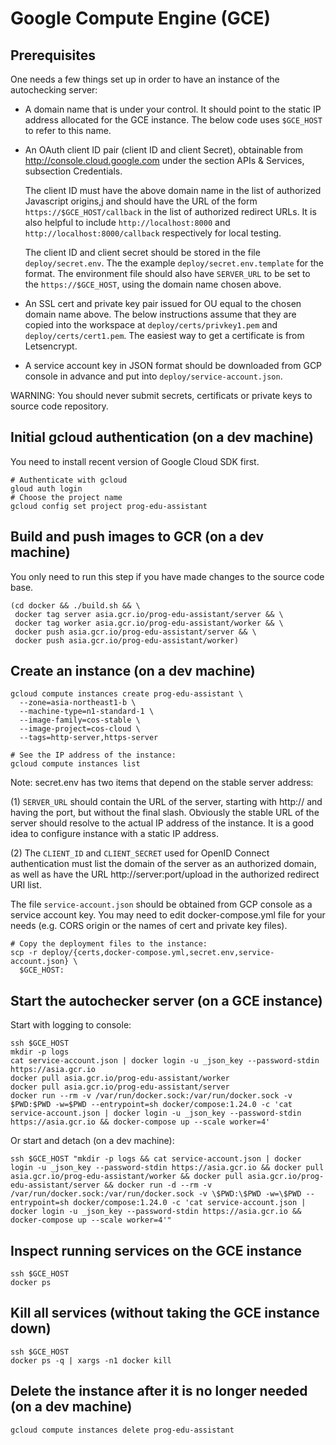 # Google Compute Engine (GCE)

## Prerequisites

One needs a few things set up in order to have an instance
of the autochecking server:

* A domain name that is under your control.
  It should point to the static IP address allocated for the GCE instance.
  The below code uses `$GCE_HOST` to refer to this name.

* An OAuth client ID pair (client ID and client Secret), obtainable
  from http://console.cloud.google.com under the section APIs & Services,
  subsection Credentials.

  The client ID must have the above domain name in the list of authorized
  Javascript origins,j and should have the URL of the form
  `https://$GCE_HOST/callback` in the list of authorized redirect
  URLs. It is also helpful to include `http://localhost:8000` and
  `http://localhost:8000/callback` respectively for local testing.

  The client ID and client secret should be stored in the file
  `deploy/secret.env`. The the example `deploy/secret.env.template`
  for the format. The environment file should also have `SERVER_URL`
  to be set to the `https://$GCE_HOST`, using the domain name chosen
  above.

* An SSL cert and private key pair issued for OU equal to the chosen domain
  name above.  The below instructions assume that they are copied into the
  workspace at `deploy/certs/privkey1.pem` and `deploy/certs/cert1.pem`.
  The easiest way to get a certificate is from Letsencrypt.

* A service account key in JSON format should be downloaded from GCP console
  in advance and put into `deploy/service-account.json`.

WARNING: You should never submit secrets, certificats or private keys to
source code repository.

## Initial gcloud authentication (on a dev machine)

You need to install recent version of Google Cloud SDK first.

    # Authenticate with gcloud 
    gloud auth login
    # Choose the project name
    gcloud config set project prog-edu-assistant

## Build and push images to GCR (on a dev machine)

You only need to run this step if you have made changes to the source code base.

    (cd docker && ./build.sh && \
     docker tag server asia.gcr.io/prog-edu-assistant/server && \
     docker tag worker asia.gcr.io/prog-edu-assistant/worker && \
     docker push asia.gcr.io/prog-edu-assistant/server && \
     docker push asia.gcr.io/prog-edu-assistant/worker)

## Create an instance (on a dev machine)

    gcloud compute instances create prog-edu-assistant \
      --zone=asia-northeast1-b \
      --machine-type=n1-standard-1 \
      --image-family=cos-stable \
      --image-project=cos-cloud \
      --tags=http-server,https-server

    # See the IP address of the instance:
    gcloud compute instances list

Note: secret.env has two items that depend on the stable server address:

(1) `SERVER_URL` should contain the URL of the server, starting with http://
and having the port, but without the final slash. Obviously the stable URL
of the server should resolve to the actual IP address of the instance.
It is a good idea to configure instance with a static IP address.

(2) The `CLIENT_ID` and `CLIENT_SECRET` used for OpenID Connect authentication
must list the domain of the server as an authorized domain, as well
as have the URL http://server:port/upload in the authorized redirect URI list.

The file `service-account.json` should be obtained from GCP console as a
service account key. You may need to edit docker-compose.yml file for your
needs (e.g. CORS origin or the names of cert and private key files).

    # Copy the deployment files to the instance:
    scp -r deploy/{certs,docker-compose.yml,secret.env,service-account.json} \
      $GCE_HOST:

    
## Start the autochecker server (on a GCE instance)

Start with logging to console:

    ssh $GCE_HOST
    mkdir -p logs
    cat service-account.json | docker login -u _json_key --password-stdin https://asia.gcr.io
    docker pull asia.gcr.io/prog-edu-assistant/worker
    docker pull asia.gcr.io/prog-edu-assistant/server
    docker run --rm -v /var/run/docker.sock:/var/run/docker.sock -v $PWD:$PWD -w=$PWD --entrypoint=sh docker/compose:1.24.0 -c 'cat service-account.json | docker login -u _json_key --password-stdin https://asia.gcr.io && docker-compose up --scale worker=4'

Or start and detach (on a dev machine):

    ssh $GCE_HOST "mkdir -p logs && cat service-account.json | docker login -u _json_key --password-stdin https://asia.gcr.io && docker pull asia.gcr.io/prog-edu-assistant/worker && docker pull asia.gcr.io/prog-edu-assistant/server && docker run -d --rm -v /var/run/docker.sock:/var/run/docker.sock -v \$PWD:\$PWD -w=\$PWD --entrypoint=sh docker/compose:1.24.0 -c 'cat service-account.json | docker login -u _json_key --password-stdin https://asia.gcr.io && docker-compose up --scale worker=4'"

## Inspect running services on the GCE instance

    ssh $GCE_HOST
    docker ps

## Kill all services (without taking the GCE instance down)

    ssh $GCE_HOST
    docker ps -q | xargs -n1 docker kill

## Delete the instance after it is no longer needed (on a dev machine)

    gcloud compute instances delete prog-edu-assistant
